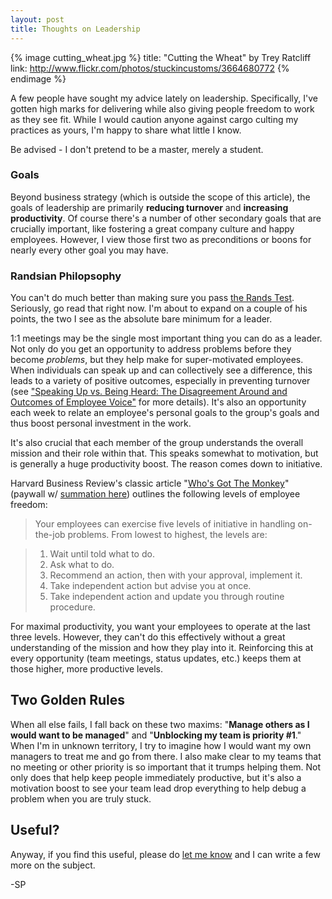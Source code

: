 ```yaml
---
layout: post
title: Thoughts on Leadership
---
```


{% image cutting_wheat.jpg %}
  title: "Cutting the Wheat" by Trey Ratcliff
  link: http://www.flickr.com/photos/stuckincustoms/3664680772
{% endimage %}

A few people have sought my advice lately on leadership. Specifically, I've gotten high marks for delivering while also giving people freedom to work as they see fit. While I would caution anyone against cargo culting my practices as yours, I'm happy to share what little I know. 

Be advised - I don't pretend to be a master, merely a student.

### Goals

Beyond business strategy (which is outside the scope of this article), the goals of leadership are primarily **reducing turnover** and **increasing productivity**. Of course there's a number of other secondary goals that are crucially important, like fostering a great company culture and happy employees. However, I view those first two as preconditions or boons for nearly every other goal you may have.

### Randsian Philopsophy

You can't do much better than making sure you pass [the Rands Test](http://www.randsinrepose.com/archives/2011/10/11/the_rands_test.html). Seriously, go read that right now. I'm about to expand on a couple of his points, the two I see as the absolute bare minimum for a leader.

1:1 meetings may be the single most important thing you can do as a leader. Not only do you get an opportunity to address problems before they become _problems_, but they help make for super-motivated employees. When individuals can speak up and can collectively see a difference, this leads to a variety of positive outcomes, especially in preventing turnover (see ["Speaking Up vs. Being Heard: The Disagreement Around and Outcomes of Employee Voice"](http://orgsci.journal.informs.org/content/early/2012/03/15/orsc.1110.0732.abstract) for more details). It's also an opportunity each week to relate an employee's personal goals to the group's goals and thus boost personal investment in the work.

It's also crucial that each member of the group understands the overall mission and their role within that. This speaks somewhat to motivation, but is generally a huge productivity boost. The reason comes down to initiative.

Harvard Business Review's classic article "[Who's Got The Monkey](http://hbr.org/product/management-time-who-s-got-the-monkey/an/99609-PDF-ENG)" (paywall w/ [summation here](http://www.businessweek.com/stories/2007-11-26/management-time-whos-got-the-monkey-businessweek-business-news-stock-market-and-financial-advice)) outlines the following levels of employee freedom:

> Your employees can exercise five levels of initiative in handling on-the-job problems. From lowest to highest, the levels are:

> 1. Wait until told what to do.
> 2. Ask what to do.
> 3. Recommend an action, then with your approval, implement it.
> 4. Take independent action but advise you at once. 
> 5. Take independent action and update you through routine procedure.

For maximal productivity, you want your employees to operate at the last three levels. However, they can't do this effectively without a great understanding of the mission and how they play into it. Reinforcing this at every opportunity (team meetings, status updates, etc.) keeps them at those higher, more productive levels.

## Two Golden Rules

When all else fails, I fall back on these two maxims: "**Manage others as I would want to be managed**" and "**Unblocking my team is priority #1**." When I'm in unknown territory, I try to imagine how I would want my own managers to treat me and go from there. I also make clear to my teams that no meeting or other priority is so important that it trumps helping them. Not only does that help keep people immediately productive, but it's also a motivation boost to see your team lead drop everything to help debug a problem when you are truly stuck.

## Useful?

Anyway, if you find this useful, please do [let me know](http://spparker.com/contact.html) and I can write a few more on the subject.

-SP